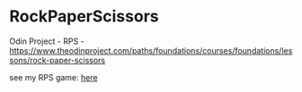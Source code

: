 # RockPaperScissors
Odin Project - RPS - https://www.theodinproject.com/paths/foundations/courses/foundations/lessons/rock-paper-scissors


see my RPS game: <a href="https://TYLPHE.github.io/rockPaperScissors/" target="_blank">here</a>
